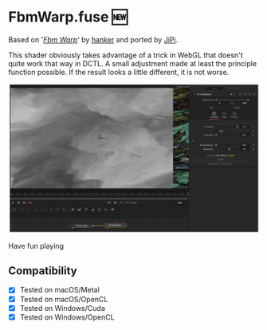 # FbmWarp.fuse :new:

Based on '_[Fbm Warp](https://www.shadertoy.com/view/ttGyzG)_' by [hanker](https://www.shadertoy.com/user/hanker) and ported by [JiPi](../../Site/Profiles/JiPi.md).

This shader obviously takes advantage of a trick in WebGL that doesn't quite work that way in DCTL. A small adjustment made at least the principle function possible. If the result looks a little different, it is not worse.

[![FbmWarp](FbmWarp.png)](FbmWarp.fuse)



Have fun playing

## Compatibility
- [x] Tested on macOS/Metal
- [x] Tested on macOS/OpenCL
- [x] Tested on Windows/Cuda
- [x] Tested on Windows/OpenCL
